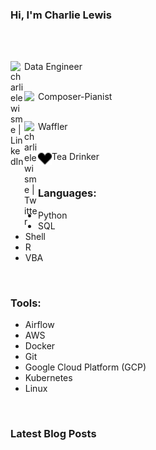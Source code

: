 ### Hi, I'm Charlie Lewis
<br />
<br />

[<img align="left" alt="charlielewisme | LinkedIn" width="22px" src="https://cdn.jsdelivr.net/npm/simple-icons@v3/icons/linkedin.svg" />][linkedin]  Data Engineer
<br />
<br />

[<img align="left" width="22px" src="https://cdn.jsdelivr.net/npm/simple-icons@v3/icons/spotify.svg" />][spotify]  Composer-Pianist
<br />
<br />

[<img align="left" alt="charlielewisme | Twitter" width="22px" src="https://cdn.jsdelivr.net/npm/simple-icons@v3/icons/twitter.svg" />][twitter]  Waffler
<br />
<br />

[<img align="left" width="22px" src="https://raw.githubusercontent.com/iconic/open-iconic/master/svg/heart.svg" />][yorkshire-tea]  Tea Drinker
<br />
<br />

### Languages:

- Python
- SQL
- Shell
- R
- VBA
<br />

### Tools:
- Airflow
- AWS
- Docker
- Git
- Google Cloud Platform (GCP)
- Kubernetes
- Linux
<br />

### Latest Blog Posts
<!-- BLOG-POST-LIST:START -->
<!-- BLOG-POST-LIST:END -->

<br />

<!-- <img align="left" alt="charlielewisme's Top Languages" src="https://github-readme-stats.vercel.app/api/top-langs/?username=charlielewisme" /> -->

[linkedin]: https://linkedin.com/in/charlielewisme
[spotify]: https://open.spotify.com/artist/0ucfEQr382eSl4lyAia4nz
[twitter]: https://twitter.com/charlielewisme
[yorkshire-tea]: https://www.yorkshiretea.co.uk/
